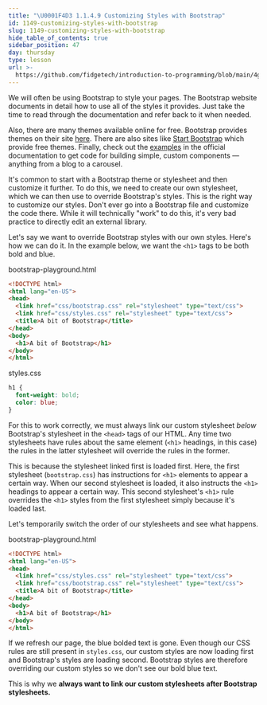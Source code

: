 ```yaml
---
title: "\U0001F4D3 1.1.4.9 Customizing Styles with Bootstrap"
id: 1149-customizing-styles-with-bootstrap
slug: 1149-customizing-styles-with-bootstrap
hide_table_of_contents: true
sidebar_position: 47
day: thursday
type: lesson
url: >-
  https://github.com/fidgetech/introduction-to-programming/blob/main/4g_bootstrap_customizing_styles.md
---
```


We will often be using Bootstrap to style your pages. The Bootstrap website documents in detail how to use all of the styles it provides. Just take the time to read through the documentation and refer back to it when needed.

Also, there are many themes available online for free. Bootstrap provides themes on their site [here](https://themes.getbootstrap.com/). There are also sites like [Start Bootstrap](https://startbootstrap.com/themes/) which provide free themes. Finally, check out the [examples](https://getbootstrap.com/docs/4.5/examples/) in the official documentation to get code for building simple, custom components — anything from a blog to a carousel.

It's common to start with a Bootstrap theme or stylesheet and then customize it further. To do this, we need to create our own stylesheet, which we can then use to override Bootstrap's styles. This is the right way to customize our styles. Don't ever go into a Bootstrap file and customize the code there. While it will technically "work" to do this, it's very bad practice to directly edit an external library.

Let's say we want to override Bootstrap styles with our own styles. Here's how we can do it. In the example below, we want the `<h1>` tags to be both bold and blue.

<div class="filename">bootstrap-playground.html</div>

```html
<!DOCTYPE html>
<html lang="en-US">
<head>
  <link href="css/bootstrap.css" rel="stylesheet" type="text/css">
  <link href="css/styles.css" rel="stylesheet" type="text/css">
  <title>A bit of Bootstrap</title>
</head>
<body>
  <h1>A bit of Bootstrap</h1>
</body>
</html>
```

<div class="filename">styles.css</div>

```css
h1 {
  font-weight: bold;
  color: blue;
}
```

For this to work correctly, we must always link our custom stylesheet _below_ Bootstrap's stylesheet in the `<head>` tags of our HTML. Any time two stylesheets have rules about the same element (`<h1>` headings, in this case) the rules in the latter stylesheet will override the rules in the former.

This is because the stylesheet linked first is loaded first. Here, the first stylesheet (`bootstrap.css`) has instructions for `<h1>` elements to appear a certain way. When our second stylesheet is loaded, it also instructs the `<h1>` headings to appear a certain way. This second stylesheet's `<h1>` rule  overrides the `<h1>` styles from the first stylesheet simply because it's loaded last.

Let's temporarily switch the order of our stylesheets and see what happens.

<div class="filename">bootstrap-playground.html</div>

```html
<!DOCTYPE html>
<html lang="en-US">
<head>
  <link href="css/styles.css" rel="stylesheet" type="text/css">
  <link href="css/bootstrap.css" rel="stylesheet" type="text/css">
  <title>A bit of Bootstrap</title>
</head>
<body>
  <h1>A bit of Bootstrap</h1>
</body>
</html>
```

If we refresh our page, the blue bolded text is gone. Even though our CSS rules are still present in `styles.css`, our custom styles are now loading first and Bootstrap's styles are loading second. Bootstrap styles are therefore overriding our custom styles so we don't see our bold blue text.

This is why we **always want to link our custom stylesheets after Bootstrap stylesheets.** 
